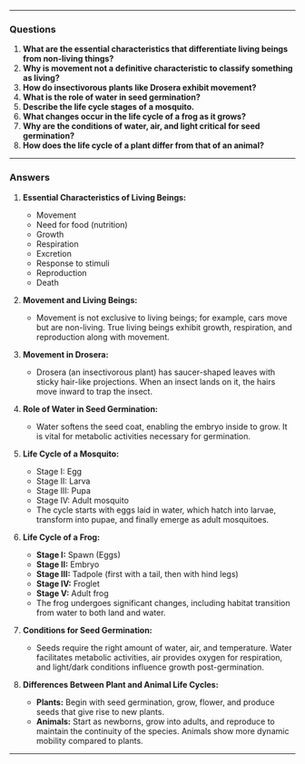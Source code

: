 
---

### **Questions**

1. **What are the essential characteristics that differentiate living beings from non-living things?**
2. **Why is movement not a definitive characteristic to classify something as living?**
3. **How do insectivorous plants like Drosera exhibit movement?**
4. **What is the role of water in seed germination?**
5. **Describe the life cycle stages of a mosquito.**
6. **What changes occur in the life cycle of a frog as it grows?**
7. **Why are the conditions of water, air, and light critical for seed germination?**
8. **How does the life cycle of a plant differ from that of an animal?**

---

### **Answers**

1. **Essential Characteristics of Living Beings:**
    
    - Movement
    - Need for food (nutrition)
    - Growth
    - Respiration
    - Excretion
    - Response to stimuli
    - Reproduction
    - Death
2. **Movement and Living Beings:**
    
    - Movement is not exclusive to living beings; for example, cars move but are non-living. True living beings exhibit growth, respiration, and reproduction along with movement.
3. **Movement in Drosera:**
    
    - Drosera (an insectivorous plant) has saucer-shaped leaves with sticky hair-like projections. When an insect lands on it, the hairs move inward to trap the insect.
4. **Role of Water in Seed Germination:**
    
    - Water softens the seed coat, enabling the embryo inside to grow. It is vital for metabolic activities necessary for germination.
5. **Life Cycle of a Mosquito:**
    
    - Stage I: Egg
    - Stage II: Larva
    - Stage III: Pupa
    - Stage IV: Adult mosquito
    - The cycle starts with eggs laid in water, which hatch into larvae, transform into pupae, and finally emerge as adult mosquitoes.
6. **Life Cycle of a Frog:**
    
    - **Stage I:** Spawn (Eggs)
    - **Stage II:** Embryo
    - **Stage III:** Tadpole (first with a tail, then with hind legs)
    - **Stage IV:** Froglet
    - **Stage V:** Adult frog
    - The frog undergoes significant changes, including habitat transition from water to both land and water.
7. **Conditions for Seed Germination:**
    
    - Seeds require the right amount of water, air, and temperature. Water facilitates metabolic activities, air provides oxygen for respiration, and light/dark conditions influence growth post-germination.
8. **Differences Between Plant and Animal Life Cycles:**
    
    - **Plants:** Begin with seed germination, grow, flower, and produce seeds that give rise to new plants.
    - **Animals:** Start as newborns, grow into adults, and reproduce to maintain the continuity of the species. Animals show more dynamic mobility compared to plants.

---
